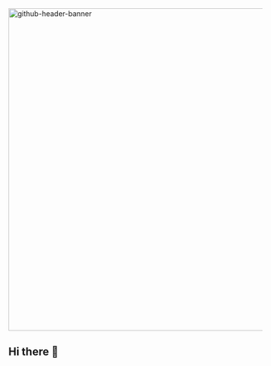<img width="1280" height="640" alt="github-header-banner" src="https://github.com/user-attachments/assets/61882220-8c86-4f31-b93e-6fc1b3cb61a4" />

## Hi there 👋

<!--
**tetsuya-dev/tetsuya-dev** is a ✨ _special_ ✨ repository because its `README.md` (this file) appears on your GitHub profile.

Here are some ideas to get you started:

- 🔭 I’m currently working on ...
- 🌱 I’m currently learning ...
- 👯 I’m looking to collaborate on ...
- 🤔 I’m looking for help with ...
- 💬 Ask me about ...
- 📫 How to reach me: ...
- 😄 Pronouns: ...
- ⚡ Fun fact: ...
-->
